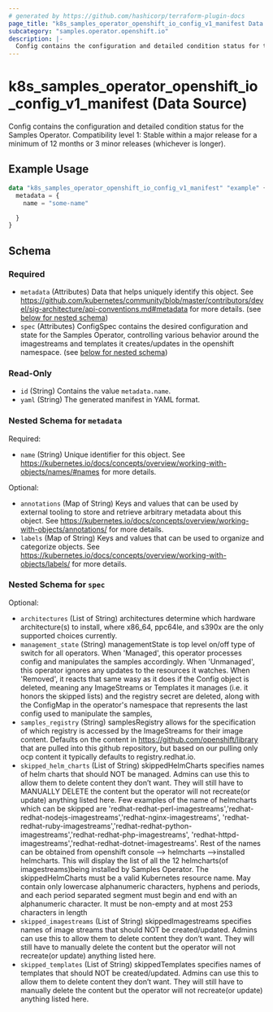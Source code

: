```yaml
---
# generated by https://github.com/hashicorp/terraform-plugin-docs
page_title: "k8s_samples_operator_openshift_io_config_v1_manifest Data Source - terraform-provider-k8s"
subcategory: "samples.operator.openshift.io"
description: |-
  Config contains the configuration and detailed condition status for the Samples Operator.  Compatibility level 1: Stable within a major release for a minimum of 12 months or 3 minor releases (whichever is longer).
---
```


# k8s_samples_operator_openshift_io_config_v1_manifest (Data Source)

Config contains the configuration and detailed condition status for the Samples Operator.  Compatibility level 1: Stable within a major release for a minimum of 12 months or 3 minor releases (whichever is longer).

## Example Usage

```terraform
data "k8s_samples_operator_openshift_io_config_v1_manifest" "example" {
  metadata = {
    name = "some-name"

  }
}
```

<!-- schema generated by tfplugindocs -->
## Schema

### Required

- `metadata` (Attributes) Data that helps uniquely identify this object. See https://github.com/kubernetes/community/blob/master/contributors/devel/sig-architecture/api-conventions.md#metadata for more details. (see [below for nested schema](#nestedatt--metadata))
- `spec` (Attributes) ConfigSpec contains the desired configuration and state for the Samples Operator, controlling various behavior around the imagestreams and templates it creates/updates in the openshift namespace. (see [below for nested schema](#nestedatt--spec))

### Read-Only

- `id` (String) Contains the value `metadata.name`.
- `yaml` (String) The generated manifest in YAML format.

<a id="nestedatt--metadata"></a>
### Nested Schema for `metadata`

Required:

- `name` (String) Unique identifier for this object. See https://kubernetes.io/docs/concepts/overview/working-with-objects/names/#names for more details.

Optional:

- `annotations` (Map of String) Keys and values that can be used by external tooling to store and retrieve arbitrary metadata about this object. See https://kubernetes.io/docs/concepts/overview/working-with-objects/annotations/ for more details.
- `labels` (Map of String) Keys and values that can be used to organize and categorize objects. See https://kubernetes.io/docs/concepts/overview/working-with-objects/labels/ for more details.


<a id="nestedatt--spec"></a>
### Nested Schema for `spec`

Optional:

- `architectures` (List of String) architectures determine which hardware architecture(s) to install, where x86_64, ppc64le, and s390x are the only supported choices currently.
- `management_state` (String) managementState is top level on/off type of switch for all operators. When 'Managed', this operator processes config and manipulates the samples accordingly. When 'Unmanaged', this operator ignores any updates to the resources it watches. When 'Removed', it reacts that same wasy as it does if the Config object is deleted, meaning any ImageStreams or Templates it manages (i.e. it honors the skipped lists) and the registry secret are deleted, along with the ConfigMap in the operator's namespace that represents the last config used to manipulate the samples,
- `samples_registry` (String) samplesRegistry allows for the specification of which registry is accessed by the ImageStreams for their image content.  Defaults on the content in https://github.com/openshift/library that are pulled into this github repository, but based on our pulling only ocp content it typically defaults to registry.redhat.io.
- `skipped_helm_charts` (List of String) skippedHelmCharts specifies names of helm charts that should NOT be managed. Admins can use this to allow them to delete content they don’t want. They will still have to MANUALLY DELETE the content but the operator will not recreate(or update) anything listed here. Few examples of the name of helmcharts which can be skipped are 'redhat-redhat-perl-imagestreams','redhat-redhat-nodejs-imagestreams','redhat-nginx-imagestreams', 'redhat-redhat-ruby-imagestreams','redhat-redhat-python-imagestreams','redhat-redhat-php-imagestreams', 'redhat-httpd-imagestreams','redhat-redhat-dotnet-imagestreams'. Rest of the names can be obtained from openshift console --> helmcharts -->installed helmcharts. This will display the list of all the 12 helmcharts(of imagestreams)being installed by Samples Operator. The skippedHelmCharts must be a valid Kubernetes resource name. May contain only lowercase alphanumeric characters, hyphens and periods, and each period separated segment must begin and end with an alphanumeric character. It must be non-empty and at most 253 characters in length
- `skipped_imagestreams` (List of String) skippedImagestreams specifies names of image streams that should NOT be created/updated.  Admins can use this to allow them to delete content they don’t want.  They will still have to manually delete the content but the operator will not recreate(or update) anything listed here.
- `skipped_templates` (List of String) skippedTemplates specifies names of templates that should NOT be created/updated.  Admins can use this to allow them to delete content they don’t want.  They will still have to manually delete the content but the operator will not recreate(or update) anything listed here.
